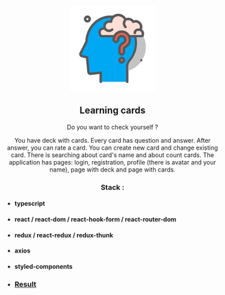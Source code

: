 <p align="center">
    <img src="./src/icon/img/icon_readme.png" alt="Logo" width="200px">
</p>
<p align="center">
    <h2 align="center">Learning cards</h2>
</p>

<p align="center">
    Do you want to check yourself ?
</p>

<p align="center"> You have deck with cards. Every card has question and answer. After answer, you can
rate a card. You can create new card and change existing card. There is searching
about card's name and about count cards. The application has pages: login,
registration, profile (there is avatar and your name), page with deck and page with
cards. </p>

<p align="center">
    <h3 align="center">Stack :</h3>
</p>

- #### typescript
- #### react / react-dom / react-hook-form / react-router-dom
- #### redux / react-redux / redux-thunk
- #### axios
- #### styled-components

- ### [Result](https://serjge.github.io/friday_project/)
